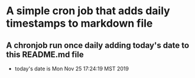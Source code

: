 A simple cron job that adds daily timestamps to markdown file
============================================================
## A chronjob run once daily adding today's date to this README.md file
* today's date is Mon Nov 25 17:24:19 MST 2019
